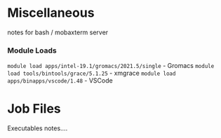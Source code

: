 # Miscellaneous 
notes for bash / mobaxterm server

### Module Loads
`module load apps/intel-19.1/gromacs/2021.5/single` - Gromacs
`module load tools/bintools/grace/5.1.25` - xmgrace
`module load apps/binapps/vscode/1.48` - VSCode

# Job Files 
Executables notes....